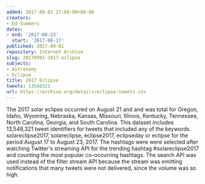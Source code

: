 ```yaml
---
added: 2017-09-01 17:09:00+00:00
creators:
- Ed Summers
dates:
- end: '2017-08-23'
  start: '2017-08-17'
published: 2017-09-01
repository: Internet Archive
slug: 20170901-2017-eclipse
subjects:
- Astronomy
- Eclipse
title: 2017 Eclipse
tweets: 13548321
url: https://archive.org/details/eclipse-tweets.csv
---
```


The 2017 solar eclipse occurred on August 21 and and was total for Oregon, Idaho, Wyoming, Nebraska, Kansas, Missouri, Illinois, Kentucky, Tennessee, North Carolina, Georgia, and South Carolina.  This dataset includes 13,548,321 tweet identifiers for tweets that included any of the keywords solareclipse2017, solareclipse, eclipse2017, eclipseday or eclipse for the period August 17 to August 23, 2017.  The hashtags were were selected after watching Twitter's streaming API for the trending hashtag #solareclipse2017 and counting the most popular co-occurring hashtags. The search API was used instead of the filter stream API because the stream was emitting notifications that many tweets were not delivered, since the volume was so high.
